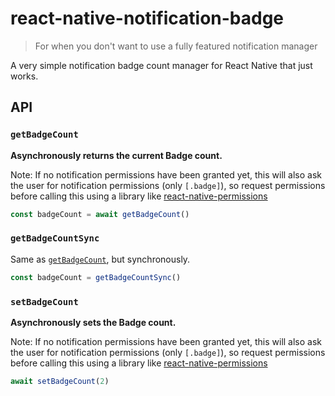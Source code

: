# react-native-notification-badge

> For when you don't want to use a fully featured notification manager

A very simple notification badge count manager for React Native that just works.

## API

### `getBadgeCount`

**Asynchronously returns the current Badge count.**

Note: If no notification permissions have been granted yet, this will also ask the user for notification permissions (only `[.badge]`), so request permissions before calling this using a library like [react-native-permissions](https://github.com/react-native-community/react-native-permissions)

```ts
const badgeCount = await getBadgeCount()
```

### `getBadgeCountSync`

Same as [`getBadgeCount`](#getbadgecount), but synchronously.

```ts
const badgeCount = getBadgeCountSync()
```

### `setBadgeCount`

**Asynchronously sets the Badge count.**

Note: If no notification permissions have been granted yet, this will also ask the user for notification permissions (only `[.badge]`), so request permissions before calling this using a library like [react-native-permissions](https://github.com/react-native-community/react-native-permissions)

```ts
await setBadgeCount(2)
```


